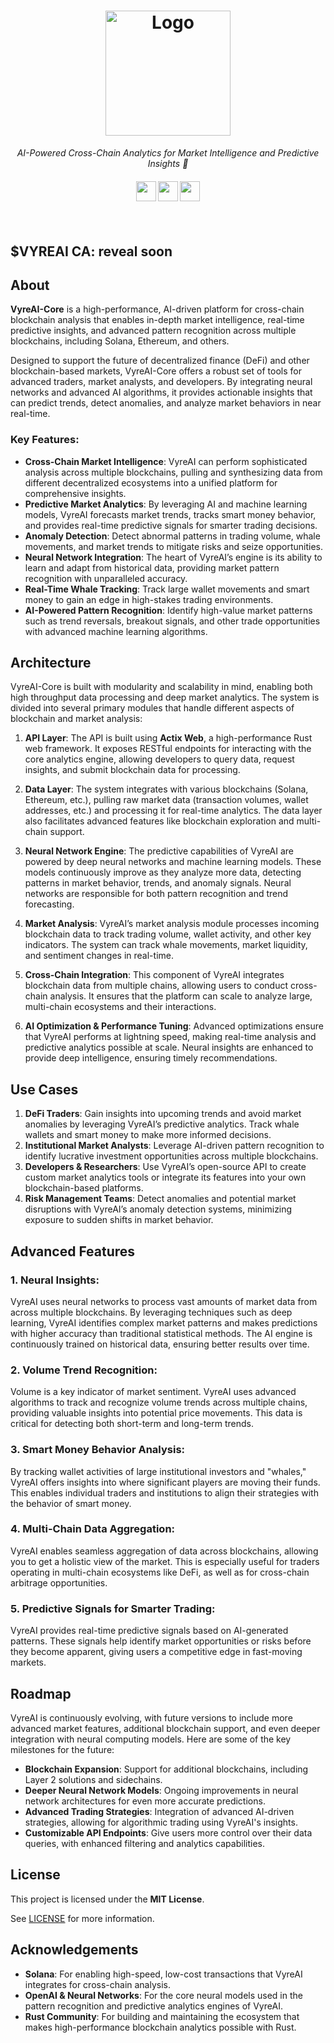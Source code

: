 <h1 align="center">
  <a href="https://github.com/VyreAI/VyreAI-Core">
    <!-- Logo placeholder, add logo image URL -->
    <img src="https://i.imgur.com/u6Wa96E.png" alt="Logo" width="200" height="200">
  </a>
</h1>

<p align="center">
  <i align="center">AI-Powered Cross-Chain Analytics for Market Intelligence and Predictive Insights 🚀</i>
</p>

<h4 align="center">
   <img height="32" width="32" src="https://simpleicons.org/icons/bnbchain.svg" />
  <img height="32" width="32" src="https://simpleicons.org/icons/rust.svg" />
  <img height="32" width="32" src="https://simpleicons.org/icons/javascript.svg" />
</h4>
<br />

$VYREAI CA: reveal soon
---

## About

**VyreAI-Core** is a high-performance, AI-driven platform for cross-chain blockchain analysis that enables in-depth market intelligence, real-time predictive insights, and advanced pattern recognition across multiple blockchains, including Solana, Ethereum, and others.

Designed to support the future of decentralized finance (DeFi) and other blockchain-based markets, VyreAI-Core offers a robust set of tools for advanced traders, market analysts, and developers. By integrating neural networks and advanced AI algorithms, it provides actionable insights that can predict trends, detect anomalies, and analyze market behaviors in near real-time.

### Key Features:
- **Cross-Chain Market Intelligence**: VyreAI can perform sophisticated analysis across multiple blockchains, pulling and synthesizing data from different decentralized ecosystems into a unified platform for comprehensive insights.
- **Predictive Market Analytics**: By leveraging AI and machine learning models, VyreAI forecasts market trends, tracks smart money behavior, and provides real-time predictive signals for smarter trading decisions.
- **Anomaly Detection**: Detect abnormal patterns in trading volume, whale movements, and market trends to mitigate risks and seize opportunities.
- **Neural Network Integration**: The heart of VyreAI’s engine is its ability to learn and adapt from historical data, providing market pattern recognition with unparalleled accuracy.
- **Real-Time Whale Tracking**: Track large wallet movements and smart money to gain an edge in high-stakes trading environments.
- **AI-Powered Pattern Recognition**: Identify high-value market patterns such as trend reversals, breakout signals, and other trade opportunities with advanced machine learning algorithms.

## Architecture

VyreAI-Core is built with modularity and scalability in mind, enabling both high throughput data processing and deep market analytics. The system is divided into several primary modules that handle different aspects of blockchain and market analysis:

1. **API Layer**: The API is built using **Actix Web**, a high-performance Rust web framework. It exposes RESTful endpoints for interacting with the core analytics engine, allowing developers to query data, request insights, and submit blockchain data for processing.

2. **Data Layer**: The system integrates with various blockchains (Solana, Ethereum, etc.), pulling raw market data (transaction volumes, wallet addresses, etc.) and processing it for real-time analytics. The data layer also facilitates advanced features like blockchain exploration and multi-chain support.

3. **Neural Network Engine**: The predictive capabilities of VyreAI are powered by deep neural networks and machine learning models. These models continuously improve as they analyze more data, detecting patterns in market behavior, trends, and anomaly signals. Neural networks are responsible for both pattern recognition and trend forecasting.

4. **Market Analysis**: VyreAI’s market analysis module processes incoming blockchain data to track trading volume, wallet activity, and other key indicators. The system can track whale movements, market liquidity, and sentiment changes in real-time.

5. **Cross-Chain Integration**: This component of VyreAI integrates blockchain data from multiple chains, allowing users to conduct cross-chain analysis. It ensures that the platform can scale to analyze large, multi-chain ecosystems and their interactions.

6. **AI Optimization & Performance Tuning**: Advanced optimizations ensure that VyreAI performs at lightning speed, making real-time analysis and predictive analytics possible at scale. Neural insights are enhanced to provide deep intelligence, ensuring timely recommendations.

## Use Cases

1. **DeFi Traders**: Gain insights into upcoming trends and avoid market anomalies by leveraging VyreAI’s predictive analytics. Track whale wallets and smart money to make more informed decisions.
2. **Institutional Market Analysts**: Leverage AI-driven pattern recognition to identify lucrative investment opportunities across multiple blockchains.
3. **Developers & Researchers**: Use VyreAI’s open-source API to create custom market analytics tools or integrate its features into your own blockchain-based platforms.
4. **Risk Management Teams**: Detect anomalies and potential market disruptions with VyreAI’s anomaly detection systems, minimizing exposure to sudden shifts in market behavior.

## Advanced Features

### 1. **Neural Insights**:
VyreAI uses neural networks to process vast amounts of market data from across multiple blockchains. By leveraging techniques such as deep learning, VyreAI identifies complex market patterns and makes predictions with higher accuracy than traditional statistical methods. The AI engine is continuously trained on historical data, ensuring better results over time.

### 2. **Volume Trend Recognition**:
Volume is a key indicator of market sentiment. VyreAI uses advanced algorithms to track and recognize volume trends across multiple chains, providing valuable insights into potential price movements. This data is critical for detecting both short-term and long-term trends.

### 3. **Smart Money Behavior Analysis**:
By tracking wallet activities of large institutional investors and "whales," VyreAI offers insights into where significant players are moving their funds. This enables individual traders and institutions to align their strategies with the behavior of smart money.

### 4. **Multi-Chain Data Aggregation**:
VyreAI enables seamless aggregation of data across blockchains, allowing you to get a holistic view of the market. This is especially useful for traders operating in multi-chain ecosystems like DeFi, as well as for cross-chain arbitrage opportunities.

### 5. **Predictive Signals for Smarter Trading**:
VyreAI provides real-time predictive signals based on AI-generated patterns. These signals help identify market opportunities or risks before they become apparent, giving users a competitive edge in fast-moving markets.

## Roadmap

VyreAI is continuously evolving, with future versions to include more advanced market features, additional blockchain support, and even deeper integration with neural computing models. Here are some of the key milestones for the future:

- **Blockchain Expansion**: Support for additional blockchains, including Layer 2 solutions and sidechains.
- **Deeper Neural Network Models**: Ongoing improvements in neural network architectures for even more accurate predictions.
- **Advanced Trading Strategies**: Integration of advanced AI-driven strategies, allowing for algorithmic trading using VyreAI's insights.
- **Customizable API Endpoints**: Give users more control over their data queries, with enhanced filtering and analytics capabilities.

## License

This project is licensed under the **MIT License**.

See [LICENSE](LICENSE) for more information.

## Acknowledgements

- **Solana**: For enabling high-speed, low-cost transactions that VyreAI integrates for cross-chain analysis.
- **OpenAI & Neural Networks**: For the core neural models used in the pattern recognition and predictive analytics engines of VyreAI.
- **Rust Community**: For building and maintaining the ecosystem that makes high-performance blockchain analytics possible with Rust.
